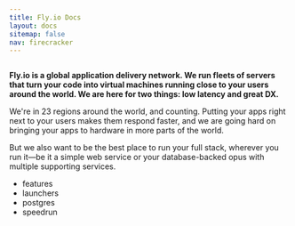 ```yaml
---
title: Fly.io Docs
layout: docs
sitemap: false
nav: firecracker
---
```


<figure>
  <img src="/public/images/docs-intro.jpg" srcset="/public/images/docs-intro@2x.jpg 2x" alt="">
</figure>

**Fly.io is a global application delivery network. We run fleets of servers that turn your code into virtual machines running close to your users around the world. We are here for two things: low latency and great DX.**

We're in 23 regions around the world, and counting. Putting your apps right next to your users makes them respond faster, and we are going hard on bringing your apps to hardware in more parts of the world. 

But we also want to be the best place to run your full stack, wherever you run it&mdash;be it a simple web service or your database-backed opus with multiple supporting services. 

* features
* launchers
* postgres
* speedrun
